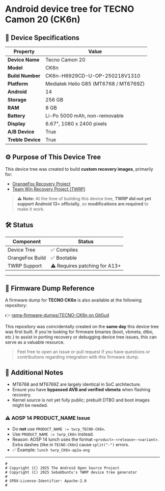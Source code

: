 # Android device tree for TECNO Camon 20 (CK6n)
## 📱 Device Specifications

| Property          | Value                                     |
|-------------------|-------------------------------------------|
| **Device Name**   | Tecno Camon 20                            |
| **Model**         | CK6n                                      |
| **Build Number**  | CK6n-H6929CD-U-OP-250218V1310             |
| **Platform**      | Mediatek Helio G85 (MT6768 / MT6769Z)     |
| **Android**       | 14                                        |
| **Storage**       | 256 GB                                    |
| **RAM**           | 8 GB                                      |
| **Battery**       | Li-Po 5000 mAh, non-removable             |
| **Display**       | 6.67", 1080 x 2400 pixels                 |
| **A/B Device**    | True                                      |
| **Treble Device** | True                                      |
## ⚙️ Purpose of This Device Tree

This device tree was created to build **custom recovery images**, primarily for:

- [OrangeFox Recovery Project](https://orangefox.download)
- [Team Win Recovery Project (TWRP)](https://twrp.me)

> ⚠️ **Note:** At the time of building this device tree, **TWRP did not yet support Android 13+ officially**, so **modifications are required** to make it work.

## 🛠️ Status

| Component       | Status      |
|----------------|-------------|
| Device Tree     | ✅ Compiles |
| OrangeFox Build | ✅ Bootable |
| TWRP Support    | ⚠️ Requires patching for A13+ |

---

## 🔗 Firmware Dump Reference

A firmware dump for **TECNO CK6n** is also available at the following repository:

👉 [rama-firmware-dumps/TECNO-CK6n on GitGud](https://gitgud.io/rama-firmware-dumps/tecno/TECNO-CK6n)

This repository was coincidentally created on the **same day** this device tree was first built. If you're looking for firmware binaries (boot, vbmeta, dtbo, etc.) to assist in porting recovery or debugging device tree issues, this can serve as a valuable resource.

> Feel free to open an issue or pull request if you have questions or contributions regarding integration with this firmware dump.

## 📎 Additional Notes

- MT6768 and MT6769Z are largely identical in SoC architecture.
- Ensure you have **bypassed AVB and verified vbmeta** when flashing recovery.
- Kernel source is not yet fully public; prebuilt DTBO and boot images might be needed.

### ⚠️ AOSP 14 PRODUCT_NAME Issue

- Do **not** use `PRODUCT_NAME := twrp_TECNO-CK6n`.  
- Use `PRODUCT_NAME := twrp_CK6n` instead.  
- Reason: AOSP 14 lunch uses the format `<product>-<release>-<variant>`.  
  Extra dashes (like in `TECNO-CK6n`) cause `split("-")` errors.  
- ✅ Example: `lunch twrp_CK6n-ap2a-eng`

---

```
#
# Copyright (C) 2025 The Android Open Source Project
# Copyright (C) 2025 SebaUbuntu's TWRP device tree generator
#
# SPDX-License-Identifier: Apache-2.0
#
```


